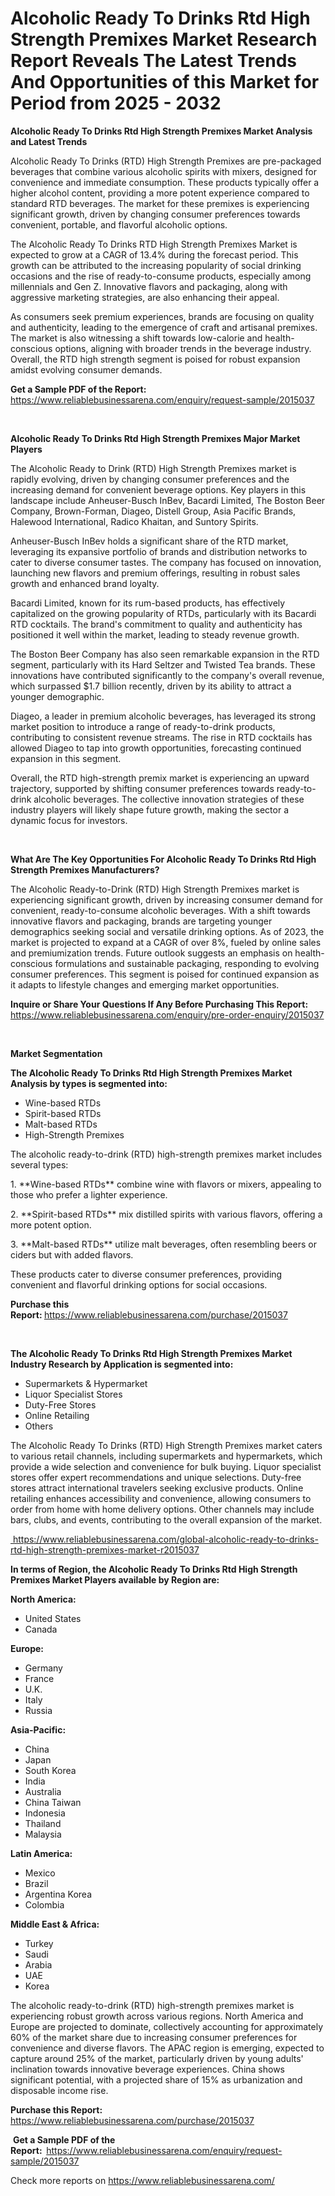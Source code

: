<p><h1>Alcoholic Ready To Drinks Rtd High Strength Premixes Market Research Report Reveals The Latest Trends And Opportunities of this Market for Period from 2025 - 2032</h1></p><p><strong>Alcoholic Ready To Drinks Rtd High Strength Premixes Market Analysis and Latest Trends</strong></p>
<p><p>Alcoholic Ready To Drinks (RTD) High Strength Premixes are pre-packaged beverages that combine various alcoholic spirits with mixers, designed for convenience and immediate consumption. These products typically offer a higher alcohol content, providing a more potent experience compared to standard RTD beverages. The market for these premixes is experiencing significant growth, driven by changing consumer preferences towards convenient, portable, and flavorful alcoholic options.</p><p>The Alcoholic Ready To Drinks RTD High Strength Premixes Market is expected to grow at a CAGR of 13.4% during the forecast period. This growth can be attributed to the increasing popularity of social drinking occasions and the rise of ready-to-consume products, especially among millennials and Gen Z. Innovative flavors and packaging, along with aggressive marketing strategies, are also enhancing their appeal. </p><p>As consumers seek premium experiences, brands are focusing on quality and authenticity, leading to the emergence of craft and artisanal premixes. The market is also witnessing a shift towards low-calorie and health-conscious options, aligning with broader trends in the beverage industry. Overall, the RTD high strength segment is poised for robust expansion amidst evolving consumer demands.</p></p>
<p><strong>Get a Sample PDF of the Report:&nbsp;</strong> <a href="https://www.reliablebusinessarena.com/enquiry/request-sample/2015037?utm_campaign=2515&utm_medium=2&utm_source=Github&utm_content=ia&utm_term=29032025&utm_id=alcoholic-ready-to-drinks-rtd-high-strength-premixes">https://www.reliablebusinessarena.com/enquiry/request-sample/2015037</a></p>
<p>&nbsp;</p>
<p><strong>Alcoholic Ready To Drinks Rtd High Strength Premixes Major Market Players</strong></p>
<p><p>The Alcoholic Ready to Drink (RTD) High Strength Premixes market is rapidly evolving, driven by changing consumer preferences and the increasing demand for convenient beverage options. Key players in this landscape include Anheuser-Busch InBev, Bacardi Limited, The Boston Beer Company, Brown-Forman, Diageo, Distell Group, Asia Pacific Brands, Halewood International, Radico Khaitan, and Suntory Spirits.</p><p>Anheuser-Busch InBev holds a significant share of the RTD market, leveraging its expansive portfolio of brands and distribution networks to cater to diverse consumer tastes. The company has focused on innovation, launching new flavors and premium offerings, resulting in robust sales growth and enhanced brand loyalty.</p><p>Bacardi Limited, known for its rum-based products, has effectively capitalized on the growing popularity of RTDs, particularly with its Bacardi RTD cocktails. The brand's commitment to quality and authenticity has positioned it well within the market, leading to steady revenue growth.</p><p>The Boston Beer Company has also seen remarkable expansion in the RTD segment, particularly with its Hard Seltzer and Twisted Tea brands. These innovations have contributed significantly to the company's overall revenue, which surpassed $1.7 billion recently, driven by its ability to attract a younger demographic.</p><p>Diageo, a leader in premium alcoholic beverages, has leveraged its strong market position to introduce a range of ready-to-drink products, contributing to consistent revenue streams. The rise in RTD cocktails has allowed Diageo to tap into growth opportunities, forecasting continued expansion in this segment.</p><p>Overall, the RTD high-strength premix market is experiencing an upward trajectory, supported by shifting consumer preferences towards ready-to-drink alcoholic beverages. The collective innovation strategies of these industry players will likely shape future growth, making the sector a dynamic focus for investors.</p></p>
<p>&nbsp;</p>
<p><strong>What Are The Key Opportunities For Alcoholic Ready To Drinks Rtd High Strength Premixes Manufacturers?</strong></p>
<p><p>The Alcoholic Ready-to-Drink (RTD) High Strength Premixes market is experiencing significant growth, driven by increasing consumer demand for convenient, ready-to-consume alcoholic beverages. With a shift towards innovative flavors and packaging, brands are targeting younger demographics seeking social and versatile drinking options. As of 2023, the market is projected to expand at a CAGR of over 8%, fueled by online sales and premiumization trends. Future outlook suggests an emphasis on health-conscious formulations and sustainable packaging, responding to evolving consumer preferences. This segment is poised for continued expansion as it adapts to lifestyle changes and emerging market opportunities.</p></p>
<p><strong>Inquire or Share Your Questions If Any Before Purchasing This Report:</strong> <a href="https://www.reliablebusinessarena.com/enquiry/pre-order-enquiry/2015037?utm_campaign=2515&utm_medium=2&utm_source=Github&utm_content=ia&utm_term=29032025&utm_id=alcoholic-ready-to-drinks-rtd-high-strength-premixes">https://www.reliablebusinessarena.com/enquiry/pre-order-enquiry/2015037</a></p>
<p>&nbsp;</p>
<p><strong>Market Segmentation</strong></p>
<p><strong>The Alcoholic Ready To Drinks Rtd High Strength Premixes Market Analysis by types is segmented into:</strong></p>
<p><ul><li>Wine-based RTDs</li><li>Spirit-based RTDs</li><li>Malt-based RTDs</li><li>High-Strength Premixes</li></ul></p>
<p><p>The alcoholic ready-to-drink (RTD) high-strength premixes market includes several types: </p><p>1. **Wine-based RTDs** combine wine with flavors or mixers, appealing to those who prefer a lighter experience. </p><p>2. **Spirit-based RTDs** mix distilled spirits with various flavors, offering a more potent option. </p><p>3. **Malt-based RTDs** utilize malt beverages, often resembling beers or ciders but with added flavors. </p><p>These products cater to diverse consumer preferences, providing convenient and flavorful drinking options for social occasions.</p></p>
<p><strong>Purchase this Report:&nbsp;</strong><a href="https://www.reliablebusinessarena.com/purchase/2015037?utm_campaign=2515&utm_medium=2&utm_source=Github&utm_content=ia&utm_term=29032025&utm_id=alcoholic-ready-to-drinks-rtd-high-strength-premixes">https://www.reliablebusinessarena.com/purchase/2015037</a></p>
<p>&nbsp;</p>
<p><strong>The Alcoholic Ready To Drinks Rtd High Strength Premixes Market Industry Research by Application is segmented into:</strong></p>
<p><ul><li>Supermarkets & Hypermarket</li><li>Liquor Specialist Stores</li><li>Duty-Free Stores</li><li>Online Retailing</li><li>Others</li></ul></p>
<p><p>The Alcoholic Ready To Drinks (RTD) High Strength Premixes market caters to various retail channels, including supermarkets and hypermarkets, which provide a wide selection and convenience for bulk buying. Liquor specialist stores offer expert recommendations and unique selections. Duty-free stores attract international travelers seeking exclusive products. Online retailing enhances accessibility and convenience, allowing consumers to order from home with home delivery options. Other channels may include bars, clubs, and events, contributing to the overall expansion of the market.</p></p>
<p><a href="https://www.reliablebusinessarena.com/global-alcoholic-ready-to-drinks-rtd-high-strength-premixes-market-r2015037?utm_campaign=2515&utm_medium=2&utm_source=Github&utm_content=ia&utm_term=29032025&utm_id=alcoholic-ready-to-drinks-rtd-high-strength-premixes">&nbsp;https://www.reliablebusinessarena.com/global-alcoholic-ready-to-drinks-rtd-high-strength-premixes-market-r2015037</a></p>
<p><strong>In terms of Region, the Alcoholic Ready To Drinks Rtd High Strength Premixes Market Players available by Region are:</strong></p>
<p>
    <p> <strong> North America: </strong>
        <ul>
            <li>United States</li>
            <li>Canada</li>
        </ul>
        </p> 
    <p> <strong> Europe: </strong>
        <ul>
            <li>Germany</li>
            <li>France</li>
            <li>U.K.</li>
            <li>Italy</li>
            <li>Russia</li>
        </ul>
        </p> 
    <p> <strong> Asia-Pacific: </strong>
        <ul>
            <li>China</li>
            <li>Japan</li>
            <li>South Korea</li>
            <li>India</li>
            <li>Australia</li>
            <li>China Taiwan</li>
            <li>Indonesia</li>
            <li>Thailand</li>
            <li>Malaysia</li>
        </ul>
        </p> 
    <p> <strong> Latin America: </strong>
        <ul>
            <li>Mexico</li>
            <li>Brazil</li>
            <li>Argentina Korea</li>
            <li>Colombia</li>
        </ul>
        </p> 
    <p> <strong> Middle East & Africa: </strong>
        <ul>
            <li>Turkey</li>
            <li>Saudi</li>
            <li>Arabia</li>
            <li>UAE</li>
            <li>Korea</li>
        </ul>
    </p>
    </p>
<p><p>The alcoholic ready-to-drink (RTD) high-strength premixes market is experiencing robust growth across various regions. North America and Europe are projected to dominate, collectively accounting for approximately 60% of the market share due to increasing consumer preferences for convenience and diverse flavors. The APAC region is emerging, expected to capture around 25% of the market, particularly driven by young adults' inclination towards innovative beverage experiences. China shows significant potential, with a projected share of 15% as urbanization and disposable income rise.</p></p>
<p><strong>Purchase this Report: </strong><a href="https://www.reliablebusinessarena.com/purchase/2015037?utm_campaign=2515&utm_medium=2&utm_source=Github&utm_content=ia&utm_term=29032025&utm_id=alcoholic-ready-to-drinks-rtd-high-strength-premixes">https://www.reliablebusinessarena.com/purchase/2015037</a></p>
<p>&nbsp;<strong>Get a Sample PDF of the Report:&nbsp;&nbsp;</strong><a href="https://www.reliablebusinessarena.com/enquiry/request-sample/2015037?utm_campaign=2515&utm_medium=2&utm_source=Github&utm_content=ia&utm_term=29032025&utm_id=alcoholic-ready-to-drinks-rtd-high-strength-premixes">https://www.reliablebusinessarena.com/enquiry/request-sample/2015037</a></p>
<p><strong></strong></p>
<p>Check more reports on <a href="https://www.reliablebusinessarena.com/?utm_campaign=2515&utm_medium=2&utm_source=Github&utm_content=ia&utm_term=29032025&utm_id=alcoholic-ready-to-drinks-rtd-high-strength-premixes">https://www.reliablebusinessarena.com/</a></p>